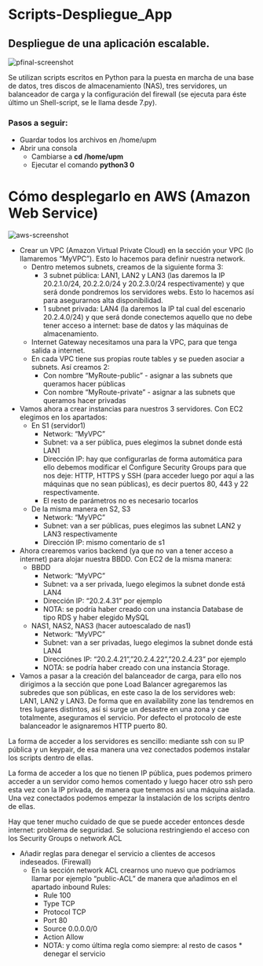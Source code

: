 # Scripts-Despliegue_App

## Despliegue de una aplicación escalable.

![pfinal-screenshot](https://user-images.githubusercontent.com/36509669/51669685-44838880-1fc5-11e9-9f1f-91dc1a646921.JPG)

Se utilizan scripts escritos en Python para la puesta en marcha de una base de datos, tres discos de almacenamiento (NAS), tres servidores, un balanceador de carga y la configuración del firewall (se ejecuta para éste último un Shell-script, se le llama desde 7.py).

### Pasos a seguir:
- Guardar todos los archivos en /home/upm
- Abrir una consola
    - Cambiarse a **cd /home/upm**
    - Ejecutar el comando **python3 0** 



# Cómo desplegarlo en AWS (Amazon Web Service)

![aws-screenshot](https://user-images.githubusercontent.com/36509669/51670770-a2b16b00-1fc7-11e9-92bd-edb7b5ca5288.JPG)

-	Crear un VPC (Amazon Virtual Private Cloud) en la sección your VPC (lo llamaremos “MyVPC”). Esto lo hacemos para definir nuestra network.
    -	Dentro metemos subnets, creamos de la siguiente forma 3: 
        -	3 subnet pública: LAN1, LAN2 y LAN3 (las daremos la IP 20.2.1.0/24, 20.2.2.0/24 y 20.2.3.0/24 respectivamente) y que será donde pondremos los servidores webs. Esto lo hacemos así para asegurarnos alta disponibilidad.
        -	1 subnet privada: LAN4 (la daremos la IP tal cual del escenario 20.2.4.0/24) y que será donde conectemos aquello que no debe tener acceso a internet: base de datos y las máquinas de almacenamiento.
    -	Internet Gateway necesitamos una para la VPC, para que tenga salida a internet.
    -	En cada VPC tiene sus propias route tables y se pueden asociar a subnets. Así creamos 2:
        -	Con nombre “MyRoute-public” - asignar a las subnets que queramos hacer públicas
        -	Con nombre “MyRoute-private” - asignar a las subnets que queramos hacer privadas
-	Vamos ahora a crear instancias para nuestros 3 servidores. Con EC2 elegimos en los apartados:
    -	En S1 (servidor1)
        -	Network: “MyVPC”
        -	Subnet: va a ser pública, pues elegimos la subnet donde está LAN1
        -	Dirección IP: hay que configurarlas de forma automática para ello debemos modificar el Configure Security Groups para que nos deje: HTTP, HTTPS y SSH (para acceder luego por aquí a las máquinas que no sean públicas), es decir puertos 80, 443 y 22 respectivamente.
        -	El resto de parámetros no es necesario tocarlos
    -	De la misma manera en S2, S3
        -	Network: “MyVPC”
        -	Subnet: van a ser públicas, pues elegimos las subnet LAN2 y LAN3 respectivamente
        -	Dirección IP: mismo comentario de s1
-	Ahora crearemos varios backend (ya que no van a tener acceso a internet) para alojar nuestra BBDD. Con EC2 de la misma manera:
    -	BBDD 
        -	Network: “MyVPC”
        -	Subnet: va a ser privada, luego elegimos la subnet donde está LAN4
        -	Dirección IP: “20.2.4.31” por ejemplo
        -   NOTA: se podría haber creado con una instancia Database de tipo RDS y haber elegido MySQL
    -	NAS1, NAS2, NAS3 (hacer autoescalado de nas1)
        -   Network: “MyVPC”
        -	Subnet: van a ser privadas, luego elegimos la subnet donde está LAN4
        -   Direcciónes IP: “20.2.4.21”,”20.2.4.22”,”20.2.4.23” por ejemplo
        -   NOTA: se podría haber creado con una instancia Storage.
-   Vamos a pasar a la creación del balanceador de carga, para ello nos dirigimos a la sección que pone Load Balancer agregaremos las subredes que son públicas, en este caso la de los servidores web: LAN1, LAN2 y LAN3. De forma que en availability zone las tendremos en tres lugares distintos, así si surge un desastre en una zona y cae totalmente, aseguramos el servicio. Por defecto el protocolo de este balanceador le asignaremos HTTP puerto 80.

La forma de acceder a los servidores es sencillo: mediante ssh con su IP pública y un keypair, de esa manera una vez conectados podemos instalar los scripts dentro de ellas.

La forma de acceder a los que no tienen IP pública, pues podemos primero acceder a un servidor como hemos comentado y luego hacer otro ssh pero esta vez con la IP privada, de manera que tenemos así una máquina aislada. Una vez conectados podemos empezar la instalación de los scripts dentro de ellas.

Hay que tener mucho cuidado de que se puede acceder entonces desde internet: problema de seguridad. Se soluciona restringiendo el acceso con los Security Groups o network ACL
-	Añadir reglas para denegar el servicio a clientes de accesos indeseados. (Firewall)
    -	En la sección network ACL crearnos uno nuevo que podríamos llamar por ejemplo “public-ACL” de manera que añadimos en el apartado inbound Rules:
        -	Rule 100
        -	Type TCP 
        -	Protocol TCP
        -	Port 80
        -	Source 0.0.0.0/0
        -	Action Allow
        -   NOTA: y como última regla como siempre: al resto de casos * denegar el servicio


